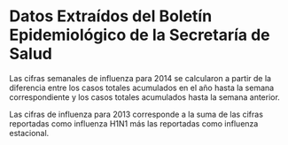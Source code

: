 # Datos Extraídos del Boletín Epidemiológico de la Secretaría de Salud

Las cifras semanales de influenza para 2014 se calcularon a partir de la diferencia entre los casos totales acumulados en el año hasta la semana correspondiente y los casos totales acumulados hasta la semana anterior.

Las cifras de influenza para 2013 corresponde a la suma de las cifras reportadas como influenza H1N1 más las reportadas como influenza estacional.
